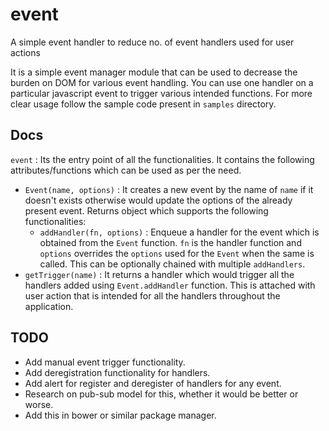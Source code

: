 # event
A simple event handler to reduce no. of event handlers used for user actions

It is a simple event manager module that can be used to decrease the burden on DOM for various event handling. You can use one handler on a particular javascript event to trigger various intended functions. For more clear usage follow the sample code present in `samples` directory.

## Docs
`event` : Its the entry point of all the functionalities. It contains the following attributes/functions which can be used as per the need.

* `Event(name, options)` : It creates a new event by the name of `name` if it doesn't exists otherwise would update the options of the already present event. Returns object which supports the following functionalities: 
    - `addHandler(fn, options)` : Enqueue a handler for the event which is obtained from the `Event` function. `fn` is the handler function and `options` overrides the `options` used for the `Event` when the same is called. This can be optionally chained with multiple `addHandlers`.
* `getTrigger(name)` : It returns a handler which would trigger all the handlers added using `Event.addHandler` function. This is attached with user action that is intended for all the handlers throughout the application.


## TODO
* Add manual event trigger functionality.
* Add deregistration functionality for handlers.
* Add alert for register and deregister of handlers for any event.
* Research on pub-sub model for this, whether it would be better or worse.
* Add this in bower or similar package manager.